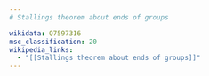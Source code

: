 ```yaml
---
# Stallings theorem about ends of groups

wikidata: Q7597316
msc_classification: 20
wikipedia_links:
  - "[[Stallings theorem about ends of groups]]"
---
```

